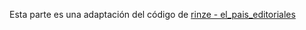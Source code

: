 Esta parte es una adaptación del código de [rinze - el_pais_editoriales](https://github.com/rinze/el_pais_editoriales)

